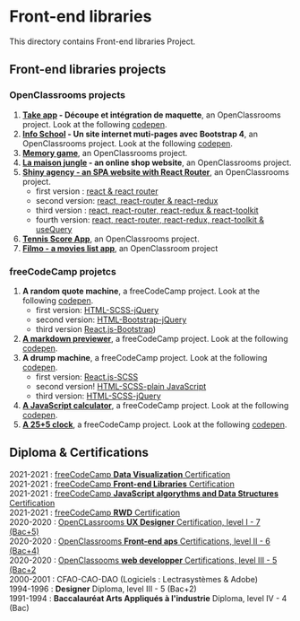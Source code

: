 # Front-end libraries
This directory contains Front-end libraries Project.
## Front-end libraries projects
### OpenClassrooms projects
1. **[Take app](https://github.com/s-manguy/projects/tree/main/front-end-libraries/oc-01-onepage-website) - Découpe et intégration de maquette**, an OpenClassrooms project. Look at the following [codepen](https://codepen.io/s-manguy/full/OJmjXqm).
2. **[Info School](https://github.com/s-manguy/projects/tree/main/front-end-libraries/oc-02-website-InfoSchool) - Un site internet muti-pages avec Bootstrap 4**, an OpenClassrooms project. Look at the following [codepen](https://codepen.io/s-manguy/full/gOWGzjx).
3. **[Memory game](https://github.com/s-manguy/projects/blob/main/front-end-libraries/oc-03-memory-game/README.md)**, an OpenClassrooms project.
4. **[La maison jungle](https://github.com/s-manguy/projects/tree/main/front-end-libraries/oc-04-la-maison-jungle) - an online shop website**, an OpenClassrooms project.
5. **[Shiny agency - an SPA website with React Router](https://github.com/s-manguy/projects/tree/main/front-end-libraries/oc-05-shiny-agency)**, an OpenClassrooms project.
    * first version : [react & react router](https://github.com/s-manguy/projects/tree/main/front-end-libraries/oc-05-shiny-agency)  
    * second version: [react, react-router & react-redux](https://github.com/s-manguy/projects/tree/main/front-end-libraries/oc-05-shiny-agency-redux)  
    * third version : [react, react-router, react-redux & react-toolkit](https://github.com/s-manguy/projects/tree/main/front-end-libraries/oc-05-shiny-agency-redux-toolkit)  
    * fourth version: [react, react-router, react-redux, react-toolkit & useQuery](https://github.com/s-manguy/projects/tree/main/front-end-libraries/oc-05-shiny-agency-redux-and-usequery)  
7. **[Tennis Score App](https://github.com/s-manguy/projects/tree/main/front-end-libraries/oc-06-tennis-score-redux)**, an OpenClassrooms project.
8. **[Filmo - a movies list app](https://github.com/s-manguy/projects/tree/main/front-end-libraries/oc-08-filmo-utiliser-les-design-patterns)**, an OpenClassroom project

### freeCodeCamp projetcs
1. **A random quote machine**, a freeCodeCamp project. Look at the following [codepen](https://codepen.io/s-manguy/full/rNjqXWB).
    * first version: [HTML-SCSS-jQuery](https://github.com/s-manguy/projects/tree/main/front-end-libraries/fcc-01-randomquote-version-01-html-scss-jquery)
    * second version: [HTML-Bootstrap-jQuery](https://github.com/s-manguy/projects/tree/main/front-end-libraries/fcc-01-randomquote-version-02-bootstrap-jquery)
    * third version [React.js-Bootstrap](https://github.com/s-manguy/projects/tree/main/front-end-libraries/fcc-01-randomquote-version-03-react-bootstrap))
3. **[A markdown previewer](https://github.com/s-manguy/projects/tree/main/front-end-libraries/fcc-02-markdown-previewer)**, a freeCodeCamp project. Look at the following [codepen](https://codepen.io/s-manguy/full/WNRmrdZ).
4. **A drump machine**, a freeCodeCamp project. Look at the following [codepen](https://codepen.io/s-manguy/full/NWpKNGP).
    * first version: [React.js-SCSS](https://github.com/s-manguy/projects/tree/main/front-end-libraries/fcc-03-drum-machine-version-01-react)
    * second version! [HTML-SCSS-plain JavaScript](https://github.com/s-manguy/projects/tree/main/front-end-libraries/fcc-03-drum-machine-version-02-plainjavascript)
    * third version: [HTML-SCSS-jQuery](https://github.com/s-manguy/projects/tree/main/front-end-libraries/fcc-03-drum-machine-version-03-jquery)
6. **[A JavaScript calculator](https://github.com/s-manguy/projects/tree/main/front-end-libraries/fcc-04-javascript-calculator)**, a freeCodeCamp project. Look at the following [codepen](https://codepen.io/s-manguy/full/qBrWgMJ).
7. **[A 25+5 clock](https://github.com/s-manguy/projects/tree/main/front-end-libraries/fcc-05-pomodoro-clock)**, a freeCodeCamp project. Look at the following [codepen](https://codepen.io/s-manguy/full/PopzrzK).


## Diploma & Certifications
2021-2021 : [freeCodeCamp **Data Visualization** Certification](https://www.freecodecamp.org/fcc3ab085a4-3e2d-4160-a445-50914111cc0d)  
2021-2021 : [freeCodeCamp **Front-end Libraries** Certification](https://www.freecodecamp.org/fcc3ab085a4-3e2d-4160-a445-50914111cc0d)  
2021-2021 : [freeCodeCamp **JavaScript algorythms and Data Structures** Certification](https://www.freecodecamp.org/fcc3ab085a4-3e2d-4160-a445-50914111cc0d)  
2021-2021 : [freeCodeCamp **RWD** Certification](https://www.freecodecamp.org/fcc3ab085a4-3e2d-4160-a445-50914111cc0d)  
2020-2020 : [OpenCLassrooms **UX Designer** Certification, level I - 7 (Bac+5)](https://github.com/s-manguy/diploma/tree/main/UX-DESIGN#ux-designer-course--formation-ux-designer-level-i-7-bac--5)  
2020-2020 : [OpenClassrooms **Front-end aps** Certifications, level II - 6 (Bac+4)](https://github.com/s-manguy/diploma/tree/main/FRONT-END#front-end-apps-developer-course--formation-d%C3%A9veloppeur-front-end-level-ii-6-bac--4)  
2020-2020 : [OpenClassooms **web developper** Certifications, level III - 5 (Bac+2](https://github.com/s-manguy/diploma/tree/main/WEB-DEVELOPPER#web-developer-course--formation-d%C3%A9veloppeur-web-level-iii-5-bac--2)   
2000-2001 : CFAO-CAO-DAO  (Logiciels : Lectrasystèmes & Adobe)  
1994-1996 : **Designer** Diploma, level III - 5 (Bac+2)  
1991-1994 : **Baccalauréat Arts Appliqués à l'industrie** Diploma, level IV - 4 (Bac)  
